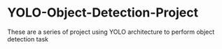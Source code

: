 # YOLO-Object-Detection-Project

These are a series of project using YOLO architecture to perform object detection task


